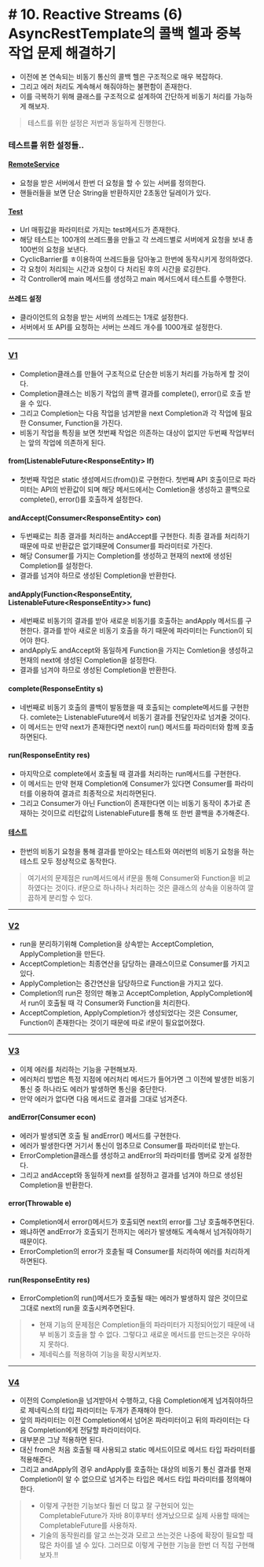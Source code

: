 # \# 10. Reactive Streams (6) AsyncRestTemplate의 콜백 헬과 중복 작업 문제 해결하기
- 이전에 본 연속되는 비동기 통신의 콜백 헬은 구조적으로 매우 복잡하다.
- 그리고 에러 처리도 계속해서 해줘야하는 불편함이 존재한다.
- 이를 극복하기 위해 클래스를 구조적으로 설계하여 간단하게 비동기 처리를 가능하게 해보자.

> 테스트를 위한 설정은 저번과 동일하게 진행한다.
>
### 테스트를 위한 설정들..
#### [RemoteService](../t8_nineth/RemoteService.java)
- 요청을 받은 서버에서 한번 더 요청을 할 수 있는 서버를 정의한다.
- 핸들러들을 보면 단순 String을 반환하지만 2초동안 딜레이가 있다.

#### [Test](../t8_nineth/LoadTest.java)
- Url 매핑값을 파라미터로 가지는 test메서드가 존재한다.
- 해당 테스트는 100개의 쓰레드풀을 만들고 각 쓰레드별로 서버에게 요청을 보내 총 100번의 요청을 보낸다.
- CyclicBarrier를 ㅎ이용하여 쓰레드들을 담아놓고 한번에 동작시키게 정의하였다.
- 각 요청이 처리되는 시간과 요청이 다 처리된 후의 시간을 로깅한다. 
- 각 Controller에 main 메서드를 생성하고 main 메서드에서 테스트를 수행한다.

#### 쓰레드 설정
- 클라이언트의 요청을 받는 서버의 쓰레드는 1개로 설정한다.
- 서버에서 또 API를 요청하는 서버는 쓰레드 개수를 1000개로 설정한다.
---

### [V1](Ex1Completion.java)
- Completion클래스를 만들어 구조적으로 단순한 비동기 처리를 가능하게 할 것이다.
- Completion클래스는 비동기 작업의 콜백 결과를 complete(), error()로 호출 받을 수 있다.
- 그리고 Completion는 다음 작업을 넘겨받을 next Completion과 각 작업에 필요한 Consumer, Function을 가진다.
- 비동기 작업을 특징을 보면 첫번째 작업은 의존하는 대상이 없지만 두번째 작업부터는 앞의 작업에 의존하게 된다.

#### from(ListenableFuture<ResponseEntity<String>> lf)
- 첫번째 작업은 static 생성메서드(from())로 구현한다. 첫번째 API 호출이므로 파라미터는 API의 반환값이 되며 해당 메서드에서는 Comletion을 생성하고 콜백으로 complete(), error()를 호출하게 설정한다.

#### andAccept(Consumer<ResponseEntity<String>> con)
- 두번째로는 최종 결과를 처리하는 andAccept를 구현한다. 최종 결과를 처리하기 때문에 따로 반환값은 없기때문에 Consumer를 파라미터로 가진다.
- 해당 Consumer를 가지는 Completion를 생성하고 현재의 next에 생성된 Completion를 설정한다.
- 결과를 넘겨야 하므로 생성된 Completion을 반환한다.

#### andApply(Function<ResponseEntity<String>, ListenableFuture<ResponseEntity<String>>> func)
- 세번째로 비동기의 결과를 받아 새로운 비동기를 호출하는 andApply 메서드를 구현한다. 결과를 받아 새로운 비동기 호출을 하기 때문에 파라미터는 Function이 되어야 한다.
- andApply도 andAccept와 동일하게 Function을 가지는 Comletion을 생성하고 현재의 next에 생성된 Completion을 설정한다.
- 결과를 넘겨야 하므로 생성된 Completion을 반환한다.

#### complete(ResponseEntity<String> s)
- 네번째로 비동기 호출의 콜백이 발동했을 때 호출되는 complete메서드를 구현한다. comlete는 ListenableFuture에서 비동기 결과를 전달인자로 넘겨줄 것이다.
- 이 메서드는 만약 next가 존재한다면 next이 run() 메서드를 파라미터와 함께 호출하면된다.

#### run(ResponseEntity<String> res)
- 마지막으로 complete에서 호출될 때 결과를 처리하는 run메서드를 구현한다.
- 이 메서드는 만약 현재 Completion에 Consumer가 있다면 Consumer를 파라미터를 이용하여 결과르 최종적으로 처리하면된다.
- 그리고 Consumer가 아닌 Function이 존재한다면 이는 비동기 동작이 추가로 존재하는 것이므로 리턴값의 ListenableFuture를 통해 또 한번 콜백을 추가해준다.

#### [테스트](Ex1MyController.java)
- 한번의 비동기 요청을 통해 결과를 받아오는 테스트와 여러번의 비동기 요청을 하는 테스트 모두 정상적으로 동작한다.


> 여기서의 문제점은 run메서드에서 if문을 통해 Consumer와 Function을 비교하였다는 것이다. if문으로 하나하나 처리하는 것은 클래스의 상속을 이용하여 깔끔하게 분리할 수 있다.

---

### [V2](Ex2Completion.java)
- run을 분리하기위해 Completion을 상속받는 AcceptCompletion, ApplyCompletion을 만든다.
- AcceptCompletion는 최종연산을 담당하는 클래스이므로 Consumer를 가지고 있다.
- ApplyCompletion는 중간연산을 담당하므로 Function을 가지고 있다.
- Completion의 run은 정의만 해놓고 AcceptCompletion, ApplyCompletion에서 run이 호출될 때 각 Consumer와 Function을 처리한다.
- AcceptCompletion, ApplyCompletion가 생성되었다는 것은 Consumer, Function이 존재한다는 것이기 때문에 따로 if문이 필요없어졌다.

---

### [V3](Ex3Completion.java)
- 이제 에러를 처리하는 기능을 구현해보자.
- 에러처리 방법은 특정 지점에 에러처리 메서드가 들어가면 그 이전에 발생한 비동기 통신 중 하나라도 에러가 발생하면 통신을 중단한다.
- 만약 에러가 없다면 다음 메서드로 결과를 그대로 넘겨준다.

#### andError(Consumer<Throwable> econ)
- 에러가 발생되면 호출 될 andError() 메서드를 구현한다.
- 에러가 발생한다면 거기서 통신이 멈추므로 Consumer를 파라미터로 받는다.
- ErrorCompletion클래스를 생성하고 andError의 파라미터를 멤버로 갖게 설정한다.
- 그리고 andAccept와 동일하게 next를 설정하고 결과를 넘겨야 하므로 생성된 Completion을 반환한다.

#### error(Throwable e)
- Completion에서 error()메서드가 호출되면 next의 error를 그냥 호출해주면된다.
- 왜냐하면 andError가 호출되기 전까지는 에러가 발생해도 계속해서 넘겨줘야하기 때문이다.
- ErrorCompletion의 error가 호춛될 때 Consumer를 처리하여 에러를 처리하게 하면된다.

#### run(ResponseEntity<String> res) 
- ErrorCompletion의 run()메서드가 호출될 때는 에러가 발생하지 않은 것이므로 그대로 next의 run을 호출시켜주면된다.

> - 현재 기능의 문제점은 Completion들의 파라미터가 지정되어있기 때문에 내부 비동기 호출을 할 수 없다. 그렇다고 새로운 메서드를 만드는것은 우아하지 못하다.
> - 제네릭스를 적용하여 기능을 확장시켜보자.

---

### [V4](Ex4Completion.java)
- 이전의 Completion을 넘겨받아서 수행하고, 다음 Completion에게 넘겨줘야하므로 제네릭스의 타입 파라미터는 두개가 존재해야 한다.
- 앞의 파라미터는 이전 Completion에서 넘어온 파라미터이고 뒤의 파라미터는 다음 Completion에게 전달할 파라미터이다.
- 대부분은 그냥 적용하면 된다.
- 대신 from은 처음 호출될 때 사용되고 static 메서드이므로 메서드 타입 파라미터를 적용해준다.
- 그리고 andApply의 경우 andApply를 호출하는 대상의 비동기 통신 결과를 현재 Completion이 알 수 없으므로 넘겨주는 타입은 메서드 타입 파라미터를 정의해야 한다. 

> - 이렇게 구현한 기능보다 훨씬 더 많고 잘 구현되어 있는 CompletableFuture가 자바 8이후부터 생겨났으므로 실제 사용할 때에는 CompletableFuture를 사용하자.
> - 기술의 동작원리를 알고 쓰는것과 모르고 쓰는것은 나중에 확장이 필요할 때 많은 차이를 낼 수 있다. 그러므로 이렇게 구현한 기능을 한번 더 직접 구현해보자.!! 
 
